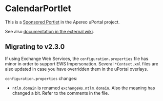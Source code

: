 # CalendarPortlet

This is a [Sponsored Portlet][] in the Apereo uPortal project.

See also [documentation in the external wiki][CalendarPortlet in Confluence].

## Migrating to v2.3.0

If using Exchange Web Services, the `configuration.properties` file has minor in order to support EWS Impersonation.  Several `*Context.xml` files are also updated in case you have overridden them in the uPortal overlays.

`configuration.properties` changes:
* `ntlm.domain` is renamed `exchangeWs.ntlm.domain`.  Also the meaning has changed a bit.  Refer to the comments in the file.

[Sponsored Portlet]: https://wiki.jasig.org/display/PLT/Jasig+Sponsored+Portlets
[CalendarPortlet in Confluence]: https://wiki.jasig.org/display/PLT/Calendar+Portlet
